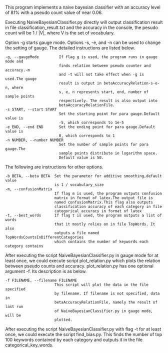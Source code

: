 This program implements a naive bayesian classifier with an accuracy level of 81% with a pseudo count value of near 0.06.

Executing NaiveBayesianClassifier.py directly will output classification result in file classification_result.txt and the accuracy in the console, the pesudo count will be 1 / |V|, where V is the set of vocabulary.

Option -g starts gauge mode. Options -s, -e, and -n can be used to change the setting of gauge. The detailed instructions are listed below.

	-g, --gaugeMode       	If flag g is used, the program runs in gauge mode and
	                        finds relation between pseudo counter and accuracy.-m
	                        and -t will not take effect when -g is used.The gauge
	                        result is output in betaAccuracyRelation-s-e-n, where
	                        s, e, n represents start, end, number of sample points
	                        respectively. The result is also output into 
	                        betaAccuracyRelationFile.
	-s START, --start START
		                    Set the starting point for para gauge.Default value is
		                    -5, which corresponds to 1e-5
	-e END, --end END       Set the ending point for para gauge.Default value is
	                    	0, which corresponds to 1
	-n NUMBER, --number NUMBER
		                    Set the number of sample points for para gauge.The
		                    sample points distribute in logarithm space. 
		                    Default value is 50.

The following are instructions for other options.

	-b BETA, --beta BETA  Set the parameter for additive smoothing,default value
	                      is 1 / vocabulary_size
	-m, --confusionMatrix
	                      If flag m is used, the program outputs confusion
	                      matrix in format of latex.The output file is
	                      named confusionMatrix.This flag also outputs
	                      classification accuracy of each category in file
	                      categorical_accuracy in format of latex
	-t, --best_words      If flag t is used, the program outputs a list of words
	                      that it mostly relies on in file TopWords. It also
	                      outputs a file named TopWordsCountsInDifferentCategories 
	                      which contains the number of keywords each category contains


After executing the script NaiveBayesianClassifier.py in gauge mode for at least once, we could execute script plot_relation.py which plots the relation between pseudo counts and accuracy. 
plot_relation.py has one optional argument -f. Its description is as below.

	-f FILENAME, --filename FILENAME
                          This script will plot the data in the file specified
                          by filename. If filename is not specified, data in
                          betaAccuracyRelationFile, namely the result of last run
                          of NaiveBayesianClassifier.py in gauge mode, will be
                          plotted.

After executing the script NaiveBayesianClassifier.py with flag -t for at least once, we could execute the script find_bias.py.
This finds the number of top 100 keywords contained by each category and outputs it in the file categorical_key_words.


